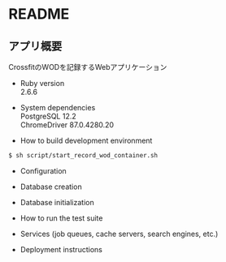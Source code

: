 # README

## アプリ概要
CrossfitのWODを記録するWebアプリケーション

* Ruby version  
2.6.6

* System dependencies  
PostgreSQL 12.2  
ChromeDriver 87.0.4280.20

* How to build development environment
```bash
$ sh script/start_record_wod_container.sh
```

* Configuration

* Database creation

* Database initialization

* How to run the test suite

* Services (job queues, cache servers, search engines, etc.)

* Deployment instructions
